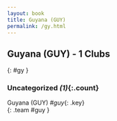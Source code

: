 ```yaml
---
layout: book
title: Guyana (GUY)
permalink: /gy.html
---
```


## Guyana (GUY) - 1 Clubs
{: #gy }









### Uncategorized _(1)_{:.count}

Guyana  (GUY)  _#guy_{: .key} <br>
{: .team #guy }


 
